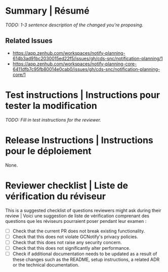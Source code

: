# Summary | Résumé

_TODO: 1-3 sentence description of the changed you're proposing._

## Related Issues

* https://app.zenhub.com/workspaces/notify-planning-614b3ad91bc2030015ed22f5/issues/gh/cds-snc/notification-planning/1
* https://app.zenhub.com/workspaces/notify-planning-core-6411dfb7c95fb80014e0cab0/issues/gh/cds-snc/notification-planning-core/1

# Test instructions | Instructions pour tester la modification

_TODO: Fill in test instructions for the reviewer._

# Release Instructions | Instructions pour le déploiement

None.

# Reviewer checklist | Liste de vérification du réviseur

This is a suggested checklist of questions reviewers might ask during their
review | Voici une suggestion de liste de vérification comprenant des questions
que les réviseurs pourraient poser pendant leur examen :

- [ ] Check that the current PR does not break existing functionality.
- [ ] Check that this does not violate GCNotify's privacy policies.
- [ ] Check that this does not raise any security concern.
- [ ] Check that this does not significantly alter performance.
- [ ] Check if additional documentation needs to be updated as a result of these changes such
      as the README, setup instructions, a related ADR or the technical documentation.

